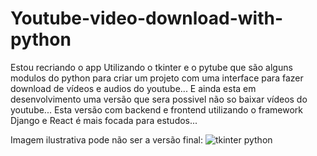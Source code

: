 # Youtube-video-download-with-python

Estou recriando o app
Utilizando o tkinter e o pytube que são alguns modulos do python para criar um projeto com uma interface para fazer download de vídeos e audios do youtube...
E ainda esta em desenvolvimento uma versão que sera possivel não so baixar vídeos do youtube... Esta versão com backend e frontend utilizando o framework Django e React é mais focada para estudos...

Imagem ilustrativa pode não ser a versão final:
![tkinter python](https://github.com/danielBRTanimacao/Youtube-video-download-with-python/assets/93400508/7108247c-a385-4d47-9cda-a3533d1cae95)
